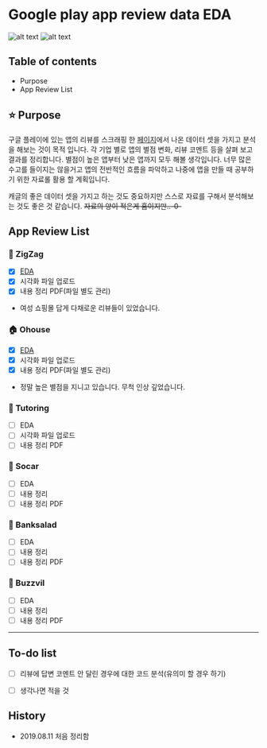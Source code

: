 Google play app review data EDA
===========
![alt text](https://img.shields.io/badge/Python-3.7-red.svg)
![alt text](https://img.shields.io/badge/App_Review-EDA-blue.svg)

## Table of contents
- Purpose
- App Review List

## :star: Purpose
구글 플레이에 있는 앱의 리뷰를 스크래핑 한 [페이지](https://github.com/timetobye/google_playstore_review_scraping)에서 나온 데이터 셋을 가지고 분석을 해보는 것이 목적 입니다.
각 기업 별로 앱의 별점 변화, 리뷰 코멘트 등을 살펴 보고 결과를 정리합니다. 별점이 높은 앱부터 낮은 앱까지 모두 해볼 생각입니다. 너무 많은 수고를 들이지는 않을거고
앱의 전반적인 흐름을 파악하고 나중에 앱을 만들 때 공부하기 위한 자료롤 활용 할 계획입니다.

캐글의 좋은 데이터 셋을 가지고 하는 것도 중요하지만 스스로 자료를 구해서 분석해보는 것도 좋은 것 같습니다. ~~자료의 양이 적은게 흠이지만..-0-~~ 


## App Review List

### :womans_clothes: ZigZag
- [x] [EDA](https://github.com/timetobye/playstore_app_review_data/tree/master/EDA_result/Done/zigzag)
- [x] 시각화 파일 업로드
- [x] 내용 정리 PDF(파일 별도 관리)
- 여성 쇼핑몰 답게 다채로운 리뷰들이 있었습니다.

### :house: Ohouse
- [x] [EDA](https://github.com/timetobye/playstore_app_review_data/tree/master/EDA_result/Done/ohouse)
- [x] 시각화 파일 업로드
- [x] 내용 정리 PDF(파일 별도 관리)
- 정말 높은 별점을 지니고 있습니다. 무척 인상 깊었습니다.

### :school: Tutoring
- [ ] EDA
- [ ] 시각화 파일 업로드
- [ ] 내용 정리 PDF

### :blue_car: Socar
- [ ] EDA
- [ ] 내용 정리
- [ ] 내용 정리 PDF

### :bank: Banksalad
- [ ] EDA
- [ ] 내용 정리
- [ ] 내용 정리 PDF

### :iphone: Buzzvil
- [ ] EDA
- [ ] 내용 정리
- [ ] 내용 정리 PDF

-----------------------------

## To-do list
- [ ] 리뷰에 답변 코멘트 안 달린 경우에 대한 코드 분석(유의미 할 경우 하기)
- [ ] 생각나면 적을 것


## History
- 2019.08.11 처음 정리함